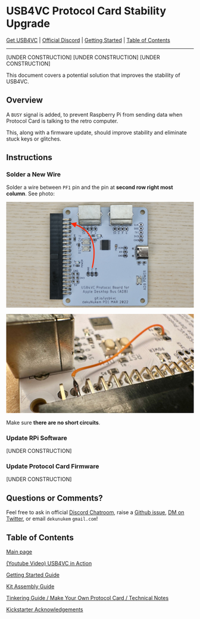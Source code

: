 # USB4VC Protocol Card Stability Upgrade

[Get USB4VC](https://www.tindie.com/products/dekuNukem/usb4vc-usb-inputs-on-retro-computers/) | [Official Discord](https://discord.gg/HAuuh3pAmB) | [Getting Started](getting_started.md) | [Table of Contents](#table-of-contents)

-----

[UNDER CONSTRUCTION] [UNDER CONSTRUCTION] [UNDER CONSTRUCTION] 

This document covers a potential solution that improves the stability of USB4VC.

## Overview

A `BUSY` signal is added, to prevent Raspberry Pi from sending data when Protocol Card is talking to the retro computer.

This, along with a firmware update, should improve stability and eliminate stuck keys or glitches.

## Instructions

### Solder a New Wire

Solder a wire between `PF1` pin and the pin at **second row right most column**. See photo:

![Alt text](photos/adb_busy.jpeg)

![Alt text](photos/adb_busy_close.jpeg)

Make sure **there are no short circuits**.

### Update RPi Software

[UNDER CONSTRUCTION]

### Update Protocol Card Firmware

[UNDER CONSTRUCTION]

## Questions or Comments?

Feel free to ask in official [Discord Chatroom](https://discord.gg/HAuuh3pAmB), raise a [Github issue](https://github.com/dekuNukem/USB4VC/issues), [DM on Twitter](https://twitter.com/dekuNukem_), or email `dekunukem` `gmail.com`!

## Table of Contents

[Main page](README.md)

[(Youtube Video) USB4VC in Action](https://www.youtube.com/watch?v=54sdPELuu4g)

[Getting Started Guide](getting_started.md)

[Kit Assembly Guide](kit_assembly.md)

[Tinkering Guide / Make Your Own Protocol Card / Technical Notes](technical_notes.md)

[Kickstarter Acknowledgements](kickstarter_info.md)

